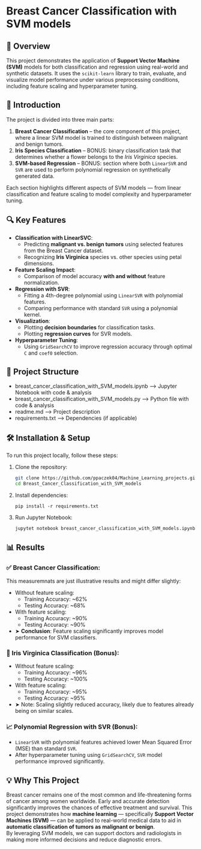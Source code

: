 # Breast Cancer Classification with SVM models

## 📌 Overview  
This project demonstrates the application of **Support Vector Machine (SVM)** models for both classification and regression using real-world and synthetic datasets. It uses the `scikit-learn` library to train, evaluate, and visualize model performance under various preprocessing conditions, including feature scaling and hyperparameter tuning.

## 🧭 Introduction  
The project is divided into three main parts:

1. **Breast Cancer Classification** – the core component of this project, where a linear SVM model is trained to distinguish between malignant and benign tumors.
2. **Iris Species Classification** – BONUS: binary classification task that determines whether a flower belongs to the *Iris Virginica* species.
3. **SVM-based Regression** – BONUS: section where both `LinearSVR` and `SVR` are used to perform polynomial regression on synthetically generated data.

Each section highlights different aspects of SVM models — from linear classification and feature scaling to model complexity and hyperparameter tuning.

## 🔍 Key Features  
- **Classification with LinearSVC**:
  - Predicting **malignant vs. benign tumors** using selected features from the Breast Cancer dataset.
  - Recognizing **Iris Virginica** species vs. other species using petal dimensions.
- **Feature Scaling Impact**:
  - Comparison of model accuracy **with and without** feature normalization.
- **Regression with SVR**:
  - Fitting a 4th-degree polynomial using `LinearSVR` with polynomial features.
  - Comparing performance with standard `SVR` using a polynomial kernel.
- **Visualization**:
  - Plotting **decision boundaries** for classification tasks.
  - Plotting **regression curves** for SVR models.
- **Hyperparameter Tuning**:
  - Using `GridSearchCV` to improve regression accuracy through optimal `C` and `coef0` selection.

## 📂 Project Structure  
- breast_cancer_classification_with_SVM_models.ipynb  -->  Jupyter Notebook with code & analysis 
- breast_cancer_classification_with_SVM_models.py     -->  Python file with code & analysis   
- readme.md                            -->  Project description  
- requirements.txt                     -->  Dependencies (if applicable)

## 🛠️ Installation & Setup  
To run this project locally, follow these steps:

1. Clone the repository:
    ```bash
   git clone https://github.com/ppaczek04/Machine_Learning_projects.git
   cd Breast_Cancer_Classification_with_SVM_models
    ```

2. Install dependencies:
    ```
    pip install -r requirements.txt
    ```

3. Run Jupyter Notebook:
    ```
    jupytet notebook breast_cancer_classification_with_SVM_models.ipynb
    ```

## 📊 Results  

### ✅ Breast Cancer Classification:
This measuremnats are just illustrative results and might differ slightly:
- Without feature scaling:  
  - Training Accuracy: ~62%  
  - Testing Accuracy: ~68%
- With feature scaling:  
  - Training Accuracy: ~90%  
  - Testing Accuracy: ~90%
- ➤ **Conclusion**: Feature scaling significantly improves model performance for SVM classifiers.

### 🌸 Iris Virginica Classification (Bonus):
- Without feature scaling:  
  - Training Accuracy: ~96%  
  - Testing Accuracy: ~100%
- With feature scaling:  
  - Training Accuracy: ~95%  
  - Testing Accuracy: ~95% 
- ➤ Note: Scaling slightly reduced accuracy, likely due to features already being on similar scales.

### 📈 Polynomial Regression with SVR (Bonus):
- `LinearSVR` with polynomial features achieved lower Mean Squared Error (MSE) than standard `SVR`.
- After hyperparameter tuning using `GridSearchCV`, `SVR` model performance improved significantly.

## 💡 Why This Project  
Breast cancer remains one of the most common and life-threatening forms of cancer among women worldwide. Early and accurate detection significantly improves the chances of effective treatment and survival. This project demonstrates how **machine learning** — specifically **Support Vector Machines (SVM)** — can be applied to real-world medical data to aid in **automatic classification of tumors as malignant or benign**.  
By leveraging SVM models, we can support doctors and radiologists in making more informed decisions and reduce diagnostic errors.  
